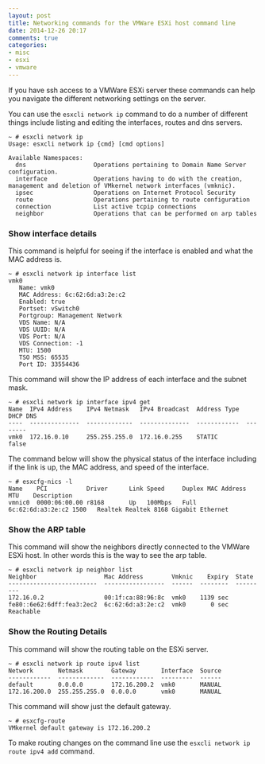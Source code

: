 ```yaml
---
layout: post
title: Networking commands for the VMWare ESXi host command line
date: 2014-12-26 20:17
comments: true
categories:
- misc
- esxi
- vmware
---
```

If you have ssh access to a VMWare ESXi server these commands can help you navigate the different networking settings on the server.

You can use the `esxcli network ip` command to do a number of different things include listing and editing the interfaces, routes and dns servers.

```
~ # esxcli network ip 
Usage: esxcli network ip {cmd} [cmd options]

Available Namespaces:
  dns                   Operations pertaining to Domain Name Server configuration.
  interface             Operations having to do with the creation, management and deletion of VMkernel network interfaces (vmknic).
  ipsec                 Operations on Internet Protocol Security
  route                 Operations pertaining to route configuration
  connection            List active tcpip connections
  neighbor              Operations that can be performed on arp tables
```

### Show interface details

This command is helpful for seeing if the interface is enabled and what the MAC address is. 

```
~ # esxcli network ip interface list
vmk0
   Name: vmk0
   MAC Address: 6c:62:6d:a3:2e:c2
   Enabled: true
   Portset: vSwitch0
   Portgroup: Management Network
   VDS Name: N/A
   VDS UUID: N/A
   VDS Port: N/A
   VDS Connection: -1
   MTU: 1500
   TSO MSS: 65535
   Port ID: 33554436
```

This command will show the IP address of each interface and the subnet mask.

```
~ # esxcli network ip interface ipv4 get
Name  IPv4 Address    IPv4 Netmask   IPv4 Broadcast  Address Type  DHCP DNS
----  --------------  -------------  --------------  ------------  --------
vmk0  172.16.0.10     255.255.255.0  172.16.0.255    STATIC           false
```

The command below will show the physical status of the interface including if the link is up, the MAC address, and speed of the interface.

```
~ # esxcfg-nics -l
Name    PCI           Driver      Link Speed     Duplex MAC Address       MTU    Description                   
vmnic0  0000:06:00.00 r8168       Up   100Mbps   Full   6c:62:6d:a3:2e:c2 1500   Realtek Realtek 8168 Gigabit Ethernet
```

### Show the ARP table
This command will show the neighbors directly connected to the VMWare ESXi host. In other words this is the way to see the arp table.

```
~ # esxcli network ip neighbor list
Neighbor                   Mac Address        Vmknic    Expiry  State    
-------------------------  -----------------  ------  --------  ---------
172.16.0.2                 00:1f:ca:88:96:8c  vmk0    1139 sec           
fe80::6e62:6dff:fea3:2ec2  6c:62:6d:a3:2e:c2  vmk0       0 sec  Reachable
```


### Show the Routing Details
This command will show the routing table on the ESXi server.

```
~ # esxcli network ip route ipv4 list
Network       Netmask        Gateway       Interface  Source
------------  -------------  ------------  ---------  ------
default       0.0.0.0        172.16.200.2  vmk0       MANUAL
172.16.200.0  255.255.255.0  0.0.0.0       vmk0       MANUAL
```

This command will show just the default gateway.

```
~ # esxcfg-route
VMkernel default gateway is 172.16.200.2
```

To make routing changes on the command line use the `esxcli network ip route ipv4 add` command.
